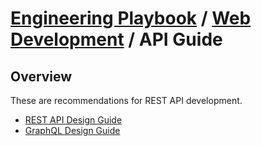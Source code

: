 # [Engineering Playbook](../../README.md) / [Web Development](../README.md) / API Guide

## Overview

These are recommendations for REST API development.

* [REST API Design Guide](rest-api-design/)
* [GraphQL Design Guide](GraphQL-Design-Guide.md)
